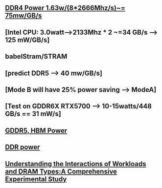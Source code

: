 ## [DDR4 Power 1.63w/(8*2666Mhz/s)~= 75mw/GB/s](https://www.micron.com/-/media/client/global/documents/products/technical-note/dram/tn4007_ddr4_power_calculation.pdf)
## [Intel CPU: 3.0watt-->2133Mhz * 2 ~=34 GB/s --> 125 mW/GB/s]
## babelStram/STRAM
## [predict DDR5 --> 40 mw/GB/s]
## [Mode B will have 25% power saving --> ModeA]
## [Test on GDDR6X RTX5700 --> 10-15watts/448 GB/s == 31 mW/s]
## [GDDR5, HBM Power](https://www.extremetech.com/wp-content/uploads/2016/02/NV-HB.png)
## [DDR power ](http://www.extremetech.com/computing/197720-beyond-ddr4-understand-the-differences-between-wide-io-hbm-and-hybrid-memory-cube)  
## [Understanding the Interactions of Workloads and DRAM Types:A Comprehensive Experimental Study](https://arxiv.org/pdf/1902.07609.pdf)
